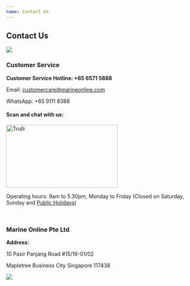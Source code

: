 ```yaml
---
name: Contact Us 
---
```


## Contact Us 

![](https://bwec-file.oss-cn-hongkong.aliyuncs.com/cms/contact.jpg)

### Customer Service

**Customer Service Hotline: +65 6571 5888**

Email: [customercare@marineonline.com](mailto:customercare@marineonline.com)

WhatsApp: +65 9111 8388

<html>
<body>
<h4>Scan and chat with us:</h4>
<img src="https://marineonline.oss-cn-hongkong.aliyuncs.com/wechat_qr_code_2.png" alt="Trulli" width="300" height="170">
  </body>  
</html>

Operating hours: 9am to 5.30pm, Monday to Friday (Closed on Saturday, Sunday and <a href="https://www.mom.gov.sg/employment-practices/public-holidays/">Public Holidays</a>)

<br>

### Marine Online Pte Ltd

**Address:**

10 Pasir Panjang Road #15&#47;16-01/02

Mapletree Business City Singapore 117438

![](https://bwec-file.oss-cn-hongkong.aliyuncs.com/cms/map.png)
